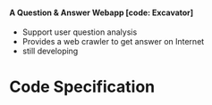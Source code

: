 #### A Question & Answer Webapp [code: Excavator]
* Support user question analysis
* Provides a web crawler to get answer on Internet
* still developing


# Code Specification
